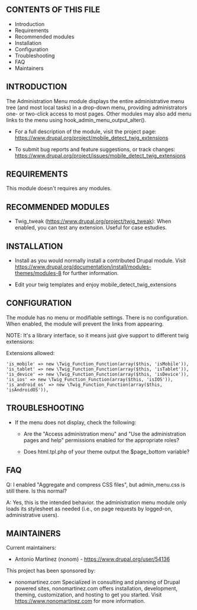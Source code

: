 CONTENTS OF THIS FILE
---------------------

 * Introduction
 * Requirements
 * Recommended modules
 * Installation
 * Configuration
 * Troubleshooting
 * FAQ
 * Maintainers


INTRODUCTION
------------

The Administration Menu module displays the entire administrative menu tree
(and most local tasks) in a drop-down menu, providing administrators one- or
two-click access to most pages.  Other modules may also add menu links to the
menu using hook_admin_menu_output_alter().

 * For a full description of the module, visit the project page:
   https://www.drupal.org/project/mobile_detect_twig_extensions

 * To submit bug reports and feature suggestions, or track changes:
   https://www.drupal.org/project/issues/mobile_detect_twig_extensions

REQUIREMENTS
------------

This module doesn't requires any modules.

RECOMMENDED MODULES
-------------------

 * Twig_tweak (https://www.drupal.org/project/twig_tweak):
   When enabled, you can test any extension. Useful for case estudies.

INSTALLATION
------------

 * Install as you would normally install a contributed Drupal module. Visit
   https://www.drupal.org/documentation/install/modules-themes/modules-8
   for further information.

 * Edit your twig templates and enjoy mobile_detect_twig_extensions


CONFIGURATION
-------------

The module has no menu or modifiable settings. There is no configuration. When
enabled, the module will prevent the links from appearing.

NOTE: It's a library interface, so it means just give support to different twig extensions:

Extensions allowed:

    'is_mobile' => new \Twig_Function_Function(array($this, 'isMobile')),
    'is_tablet' => new \Twig_Function_Function(array($this, 'isTablet')),
    'is_device' => new \Twig_Function_Function(array($this, 'isDevice')),
    'is_ios' => new \Twig_Function_Function(array($this, 'isIOS')),
    'is_android_os' => new \Twig_Function_Function(array($this, 'isAndroidOS')),

TROUBLESHOOTING
---------------

 * If the menu does not display, check the following:

   - Are the "Access administration menu" and "Use the administration pages
     and help" permissions enabled for the appropriate roles?

   - Does html.tpl.php of your theme output the $page_bottom variable?

FAQ
---

Q: I enabled "Aggregate and compress CSS files", but admin_menu.css is still
   there. Is this normal?

A: Yes, this is the intended behavior. the administration menu module only loads
   its stylesheet as needed (i.e., on page requests by logged-on, administrative
   users).

MAINTAINERS
-----------

Current maintainers:
 * Antonio Martínez (nonom) - https://www.drupal.org/user/54136

This project has been sponsored by:
 * nonomartinez.com
   Specialized in consulting and planning of Drupal powered sites, nonomartinez.com
   offers installation, development, theming, customization, and hosting
   to get you started. Visit https://www.nonomartinez.com for more information.
